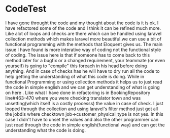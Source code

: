 # CodeTest

I have gone throught the code and my thought about the code is it is ok. 
I have refactored some of the code and I think it can be refined much more. 
Like alot of loops and checks are there which can be handled using laravel collection methods which makes laravel more beautiful.we can use a bit of functional programming with the methods that Eloquent gives us.
The main issue I have found is more interative way of coding not the functional style of coding.
The issue here is that if someone has to come back to this method later for a bugfix or a changed requirement, your teammate (or even yourself) is going to "compile" this foreach in his head before doing anything. And in case of checks has he will have to dry run all the code to help getting the understanding of what this code is doing. 
While in functional Programming or using collection methods it helps us to just read the code in simple english and we can get understanding of what is going on here .
Like what I have done in refactoring is in BookingRepository line#463-470 where you were checking translator town and was unsetting(which itself is a costly processs) the value in case of check. I just looped through the collection and using laravel's filter method just got all the jobdis where checktown job->customer_physical_type is not yes. In this case I didn't have to unset the values and also the other programmer can just read through the code in simple english(functional way) and can get the understanding what the code is doing.

